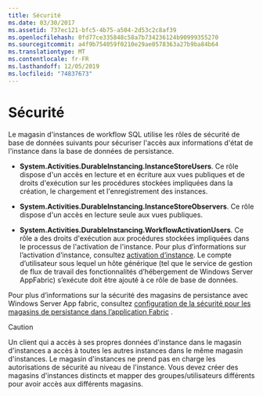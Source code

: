 ```yaml
---
title: Sécurité
ms.date: 03/30/2017
ms.assetid: 737ec121-bfc5-4b75-a504-2d53c2c8af39
ms.openlocfilehash: 0fd77ce335848c58a7b734236124b90999355270
ms.sourcegitcommit: a4f9b754059f0210e29ae0578363a27b9ba84b64
ms.translationtype: MT
ms.contentlocale: fr-FR
ms.lasthandoff: 12/05/2019
ms.locfileid: "74837673"
---
```

# <a name="security"></a>Sécurité
Le magasin d'instances de workflow SQL utilise les rôles de sécurité de base de données suivants pour sécuriser l'accès aux informations d'état de l'instance dans la base de données de persistance.  
  
- **System.Activities.DurableInstancing.InstanceStoreUsers**. Ce rôle dispose d'un accès en lecture et en écriture aux vues publiques et de droits d'exécution sur les procédures stockées impliquées dans la création, le chargement et l'enregistrement des instances.  
  
- **System.Activities.DurableInstancing.InstanceStoreObservers**. Ce rôle dispose d'un accès en lecture seule aux vues publiques.  
  
- **System.Activities.DurableInstancing.WorkflowActivationUsers**. Ce rôle a des droits d'exécution aux procédures stockées impliquées dans le processus de l'activation de l'instance. Pour plus d’informations sur l’activation d’instance, consultez [activation d’instance](instance-activation.md). Le compte d’utilisateur sous lequel un hôte générique (tel que le service de gestion de flux de travail des fonctionnalités d’hébergement de Windows Server AppFabric) s’exécute doit être ajouté à ce rôle de base de données.  
  
 Pour plus d’informations sur la sécurité des magasins de persistance avec Windows Server App fabric, consultez [configuration de la sécurité pour les magasins de persistance dans l’application Fabric](https://docs.microsoft.com/previous-versions/appfabric/ff431727(v=azure.10)) .  
  
> [!CAUTION]
> Un client qui a accès à ses propres données d'instance dans le magasin d'instances a accès à toutes les autres instances dans le même magasin d'instances. Le magasin d'instances ne prend pas en charge les autorisations de sécurité au niveau de l'instance. Vous devez créer des magasins d'instances distincts et mapper des groupes/utilisateurs différents pour avoir accès aux différents magasins.
